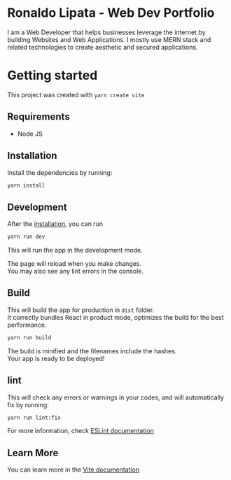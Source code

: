 # Ronaldo Lipata - Web Dev Portfolio
I am a Web Developer that helps businesses leverage the internet by building Websites and Web Applications. I mostly use MERN stack and related technologies to create aesthetic and secured applications.

# Getting started

This project was created with `yarn create vite`

## Requirements

- Node JS

## Installation

Install the dependencies by running:

```bash
yarn install
```
## Development

After the [installation](#installation), you can run

```bash
yarn run dev
```

This will run the app in the development mode.

The page will reload when you make changes.\
You may also see any lint errors in the console.

## Build

This will build the app for production in `dist` folder.\
It correctly bundles React in product mode, optimizes the build for the best performance.

```bash
yarn run build
```

The build is minified and the filenames include the hashes.\
Your app is ready to be deployed!

## lint

This will check any errors or warnings in your codes, and will automatically fix by running:

```bash
yarn run lint:fix
```

For more information, check [ESLint documentation](https://eslint.org/)

## Learn More

You can learn more in the [Vite documentation](https://vitejs.dev/guide/)
